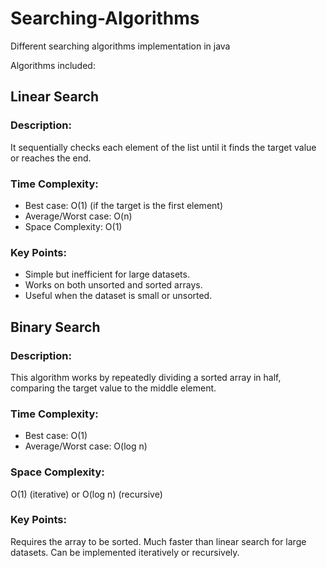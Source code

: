 # Searching-Algorithms
Different searching algorithms implementation in java

Algorithms included:

## Linear Search
### Description: 
It sequentially checks each element of the list until it finds the target value or reaches the end.
### Time Complexity:
- Best case: O(1) (if the target is the first element)
- Average/Worst case: O(n)
- Space Complexity: O(1)
### Key Points:
- Simple but inefficient for large datasets.
- Works on both unsorted and sorted arrays.
- Useful when the dataset is small or unsorted.

## Binary Search
### Description: 
This algorithm works by repeatedly dividing a sorted array in half, comparing the target value to the middle element.
### Time Complexity:
- Best case: O(1)
- Average/Worst case: O(log n)
### Space Complexity: 
O(1) (iterative) or O(log n) (recursive)
### Key Points:
Requires the array to be sorted.
Much faster than linear search for large datasets.
Can be implemented iteratively or recursively.

